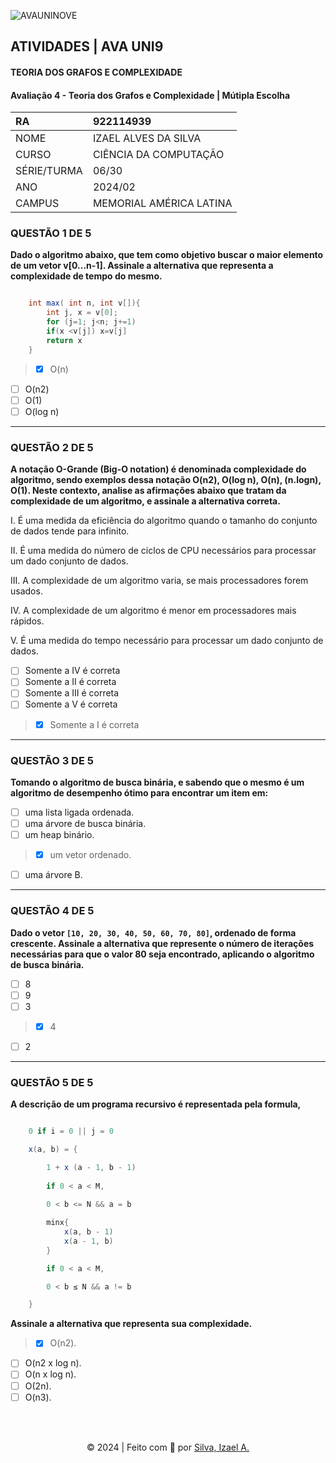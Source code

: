 ![AVAUNINOVE](https://aapa.uninove.br/seu/AVA/imgs/logo-ava.png)

## ATIVIDADES | AVA UNI9

#### TEORIA DOS GRAFOS E COMPLEXIDADE

#### Avaliação 4 - Teoria dos Grafos e Complexidade | Mútipla Escolha

| RA          | 922114939               |
|:----------- |:----------------------- |
| NOME        | IZAEL ALVES DA SILVA    |
| CURSO       | CIÊNCIA DA COMPUTAÇÃO   |
| SÉRIE/TURMA | 06/30                   |
| ANO         | 2024/02                 |
| CAMPUS      | MEMORIAL AMÉRICA LATINA |

### QUESTÃO 1 DE 5
**Dado o algoritmo abaixo, que tem como objetivo buscar o maior elemento de um vetor v[0...n-1]. Assinale a alternativa que representa a complexidade de tempo do mesmo.**
```java

    int max( int n, int v[]){
        int j, x = v[0];
        for (j=1; j<n; j+=1)
        if(x <v[j]) x=v[j]
        return x
    }

```
> - [x] O(n)
- [ ] O(n2)
- [ ] O(1)
- [ ] O(log n)

---

### QUESTÃO 2 DE 5
**A notação O-Grande (Big-O notation) é denominada complexidade do algoritmo, sendo exemplos dessa notação O(n2), O(log n), O(n), (n.logn), O(1). Neste contexto, analise as afirmações abaixo que tratam da complexidade de um algoritmo, e assinale a alternativa correta.**

I. É uma medida da eficiência do algoritmo quando o tamanho do conjunto de dados tende para infinito.

II. É uma medida do número de ciclos de CPU necessários para processar um dado conjunto de dados.

III. A complexidade de um algoritmo varia, se mais processadores forem usados.

IV. A complexidade de um algoritmo é menor em processadores mais rápidos.

V. É uma medida do tempo necessário para processar um dado conjunto de dados.
- [ ] Somente a IV é correta
- [ ] Somente a II é correta
- [ ] Somente a III é correta
- [ ] Somente a V é correta
> - [x] Somente a I é correta

---

### QUESTÃO 3 DE 5
**Tomando o algoritmo de busca binária, e sabendo que o mesmo é um algoritmo de desempenho ótimo para encontrar um item em:**
- [ ] uma lista ligada ordenada.
- [ ] uma árvore de busca binária.
- [ ] um heap binário.
> - [x] um vetor ordenado.
- [ ] uma árvore B.

---

### QUESTÃO 4 DE 5
**Dado o vetor `[10, 20, 30, 40, 50, 60, 70, 80]`, ordenado de forma crescente. Assinale a alternativa que represente o número de iterações necessárias para que o valor 80 seja encontrado, aplicando o algoritmo de busca binária.**
- [ ] 8
- [ ] 9
- [ ] 3
> - [x] 4
- [ ] 2

---

### QUESTÃO 5 DE 5
**A descrição de um programa recursivo é representada pela formula,**

```java

    0 if i = 0 || j = 0

    x(a, b) = {

        1 + x (a - 1, b - 1)
        
        if 0 < a < M,
        
        0 < b <= N && a = b

        minx{
            x(a, b - 1)
            x(a - 1, b)
        }

        if 0 < a < M,

        0 < b ≤ N && a != b

    }

```
**Assinale a alternativa que representa sua complexidade.**
> - [x] O(n2).
- [ ] O(n2 x log n).
- [ ] O(n x log n).
- [ ] O(2n).
- [ ] O(n3).

<br>
<br>

<p align="center">
    © 2024 | Feito com 💟 por
    <a href="https://www.linkedin.com/in/izaelsilva" target="_blank">Silva, Izael A.</a>
</p>
